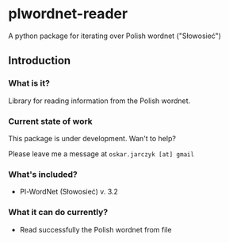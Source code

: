 # plwordnet-reader
A python package for iterating over Polish wordnet ("Słowosieć")

## Introduction

### What is it?

Library for reading information from the Polish wordnet.

### Current state of work

This package is under development. Wan't to help?

Please leave me a message at `oskar.jarczyk [at] gmail` 

### What's included?

* Pl-WordNet (Słowosieć) v. 3.2

### What it can do currently?

* Read successfully the Polish wordnet from file